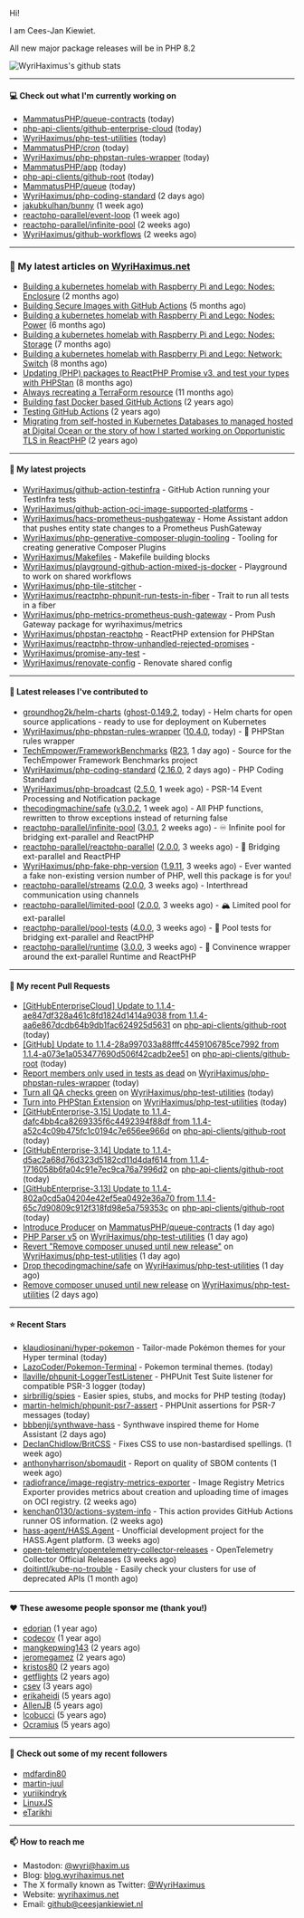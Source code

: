 Hi!

I am Cees-Jan Kiewiet.

All new major package releases will be in PHP 8.2

![WyriHaximus's github stats](https://github-readme-stats.vercel.app/api?username=WyriHaximus&show_icons=true)

---

#### 💻 Check out what I'm currently working on

- [MammatusPHP/queue-contracts](https://github.com/MammatusPHP/queue-contracts) (today)
- [php-api-clients/github-enterprise-cloud](https://github.com/php-api-clients/github-enterprise-cloud) (today)
- [WyriHaximus/php-test-utilities](https://github.com/WyriHaximus/php-test-utilities) (today)
- [MammatusPHP/cron](https://github.com/MammatusPHP/cron) (today)
- [WyriHaximus/php-phpstan-rules-wrapper](https://github.com/WyriHaximus/php-phpstan-rules-wrapper) (today)
- [MammatusPHP/app](https://github.com/MammatusPHP/app) (today)
- [php-api-clients/github-root](https://github.com/php-api-clients/github-root) (today)
- [MammatusPHP/queue](https://github.com/MammatusPHP/queue) (today)
- [WyriHaximus/php-coding-standard](https://github.com/WyriHaximus/php-coding-standard) (2 days ago)
- [jakubkulhan/bunny](https://github.com/jakubkulhan/bunny) (1 week ago)
- [reactphp-parallel/event-loop](https://github.com/reactphp-parallel/event-loop) (1 week ago)
- [reactphp-parallel/infinite-pool](https://github.com/reactphp-parallel/infinite-pool) (2 weeks ago)
- [WyriHaximus/github-workflows](https://github.com/WyriHaximus/github-workflows) (2 weeks ago)

---

### 📜 My latest articles on [WyriHaximus.net](https://blog.wyrihaximus.net/)

- [Building a kubernetes homelab with Raspberry Pi and Lego: Nodes: Enclosure](https://blog.wyrihaximus.net/2024/12/building-a-kubernetes-homelab-with-raspberry-pies-and-lego-nodes-enclosure/) (2 months ago)
- [Building Secure Images with GitHub Actions](https://blog.wyrihaximus.net/2024/10/building-secure-images-with-github-actions/) (5 months ago)
- [Building a kubernetes homelab with Raspberry Pi and Lego: Nodes: Power](https://blog.wyrihaximus.net/2024/09/building-a-kubernetes-homelab-with-raspberry-pies-and-lego-nodes-power/) (6 months ago)
- [Building a kubernetes homelab with Raspberry Pi and Lego: Nodes: Storage](https://blog.wyrihaximus.net/2024/08/building-a-kubernetes-homelab-with-raspberry-pies-and-lego-nodes-storage/) (7 months ago)
- [Building a kubernetes homelab with Raspberry Pi and Lego: Network: Switch](https://blog.wyrihaximus.net/2024/07/building-a-kubernetes-homelab-with-raspberry-pies-and-lego-network-switch/) (8 months ago)
- [Updating (PHP) packages to ReactPHP Promise v3, and test your types with PHPStan](https://blog.wyrihaximus.net/2024/06/updating-php-packages-to-reactphp-promise-v3--and-test-your-types-with-phpstan/) (8 months ago)
- [Always recreating a TerraForm resource](https://blog.wyrihaximus.net/2024/04/always-recreating-a-terraform-resource/) (11 months ago)
- [Building fast Docker based GitHub Actions](https://blog.wyrihaximus.net/2023/03/building-fast-docker-based-github-actions/) (2 years ago)
- [Testing GitHub Actions](https://blog.wyrihaximus.net/2023/03/testing-github-actions/) (2 years ago)
- [Migrating from self-hosted in Kubernetes Databases to managed hosted at Digital Ocean or the story of how I started working on Opportunistic TLS in ReactPHP](https://blog.wyrihaximus.net/2023/01/migrating-from-self-hosted-in-k8s-databases-to-managed-hosted-at-digital-ocean/) (2 years ago)

---

#### 🌱 My latest projects

- [WyriHaximus/github-action-testinfra](https://github.com/WyriHaximus/github-action-testinfra) - GitHub Action running your TestInfra tests
- [WyriHaximus/github-action-oci-image-supported-platforms](https://github.com/WyriHaximus/github-action-oci-image-supported-platforms) - 
- [WyriHaximus/hacs-prometheus-pushgateway](https://github.com/WyriHaximus/hacs-prometheus-pushgateway) - Home Assistant addon that pushes entity state changes to a Prometheus PushGateway
- [WyriHaximus/php-generative-composer-plugin-tooling](https://github.com/WyriHaximus/php-generative-composer-plugin-tooling) - Tooling for creating generative Composer Plugins
- [WyriHaximus/Makefiles](https://github.com/WyriHaximus/Makefiles) - Makefile building blocks
- [WyriHaximus/playground-github-action-mixed-js-docker](https://github.com/WyriHaximus/playground-github-action-mixed-js-docker) - Playground to work on shared workflows
- [WyriHaximus/php-tile-stitcher](https://github.com/WyriHaximus/php-tile-stitcher) - 
- [WyriHaximus/reactphp-phpunit-run-tests-in-fiber](https://github.com/WyriHaximus/reactphp-phpunit-run-tests-in-fiber) - Trait to run all tests in a fiber
- [WyriHaximus/php-metrics-prometheus-push-gateway](https://github.com/WyriHaximus/php-metrics-prometheus-push-gateway) - Prom Push Gateway package for wyrihaximus/metrics
- [WyriHaximus/phpstan-reactphp](https://github.com/WyriHaximus/phpstan-reactphp) - ReactPHP extension for PHPStan
- [WyriHaximus/reactphp-throw-unhandled-rejected-promises](https://github.com/WyriHaximus/reactphp-throw-unhandled-rejected-promises) - 
- [WyriHaximus/promise-any-test](https://github.com/WyriHaximus/promise-any-test) - 
- [WyriHaximus/renovate-config](https://github.com/WyriHaximus/renovate-config) - Renovate shared config

---

#### 🔭 Latest releases I've contributed to

- [groundhog2k/helm-charts](https://github.com/groundhog2k/helm-charts) ([ghost-0.149.2](https://github.com/groundhog2k/helm-charts/releases/tag/ghost-0.149.2), today) - Helm charts for open source applications - ready to use for deployment on Kubernetes
- [WyriHaximus/php-phpstan-rules-wrapper](https://github.com/WyriHaximus/php-phpstan-rules-wrapper) ([10.4.0](https://github.com/WyriHaximus/php-phpstan-rules-wrapper/releases/tag/10.4.0), today) - 🌯 PHPStan rules wrapper
- [TechEmpower/FrameworkBenchmarks](https://github.com/TechEmpower/FrameworkBenchmarks) ([R23](https://github.com/TechEmpower/FrameworkBenchmarks/releases/tag/R23), 1 day ago) - Source for the TechEmpower Framework Benchmarks project
- [WyriHaximus/php-coding-standard](https://github.com/WyriHaximus/php-coding-standard) ([2.16.0](https://github.com/WyriHaximus/php-coding-standard/releases/tag/2.16.0), 2 days ago) - PHP Coding Standard
- [WyriHaximus/php-broadcast](https://github.com/WyriHaximus/php-broadcast) ([2.5.0](https://github.com/WyriHaximus/php-broadcast/releases/tag/2.5.0), 1 week ago) - PSR-14 Event Processing and Notification package
- [thecodingmachine/safe](https://github.com/thecodingmachine/safe) ([v3.0.2](https://github.com/thecodingmachine/safe/releases/tag/v3.0.2), 1 week ago) - All PHP functions, rewritten to throw exceptions instead of returning false
- [reactphp-parallel/infinite-pool](https://github.com/reactphp-parallel/infinite-pool) ([3.0.1](https://github.com/reactphp-parallel/infinite-pool/releases/tag/3.0.1), 2 weeks ago) - ♾️ Infinite pool for bridging ext-parallel and ReactPHP
- [reactphp-parallel/reactphp-parallel](https://github.com/reactphp-parallel/reactphp-parallel) ([2.0.0](https://github.com/reactphp-parallel/reactphp-parallel/releases/tag/2.0.0), 3 weeks ago) - 🌉 Bridging ext-parallel and ReactPHP
- [WyriHaximus/php-fake-php-version](https://github.com/WyriHaximus/php-fake-php-version) ([1.9.11](https://github.com/WyriHaximus/php-fake-php-version/releases/tag/1.9.11), 3 weeks ago) - Ever wanted a fake non-existing version number of PHP, well this package is for you!
- [reactphp-parallel/streams](https://github.com/reactphp-parallel/streams) ([2.0.0](https://github.com/reactphp-parallel/streams/releases/tag/2.0.0), 3 weeks ago) - Interthread communication using channels
- [reactphp-parallel/limited-pool](https://github.com/reactphp-parallel/limited-pool) ([2.0.0](https://github.com/reactphp-parallel/limited-pool/releases/tag/2.0.0), 3 weeks ago) - 🏔️ Limited pool for ext-parallel
- [reactphp-parallel/pool-tests](https://github.com/reactphp-parallel/pool-tests) ([4.0.0](https://github.com/reactphp-parallel/pool-tests/releases/tag/4.0.0), 3 weeks ago) - 🎱 Pool tests for bridging ext-parallel and ReactPHP
- [reactphp-parallel/runtime](https://github.com/reactphp-parallel/runtime) ([3.0.0](https://github.com/reactphp-parallel/runtime/releases/tag/3.0.0), 3 weeks ago) - 💨 Convinence wrapper around the ext-parallel Runtime and ReactPHP

---

#### 🔨 My recent Pull Requests

- [[GitHubEnterpriseCloud] Update to 1.1.4-ae847df328a461c8fd1824d1414a9038 from 1.1.4-aa6e867dcdb64b9db1fac624925d5631](https://github.com/php-api-clients/github-root/pull/1546) on [php-api-clients/github-root](https://github.com/php-api-clients/github-root) (today)
- [[GitHub] Update to 1.1.4-28a997033a88fffc4459106785ce7992 from 1.1.4-a073e1a053477690d506f42cadb2ee51](https://github.com/php-api-clients/github-root/pull/1545) on [php-api-clients/github-root](https://github.com/php-api-clients/github-root) (today)
- [Report members only used in tests as dead](https://github.com/WyriHaximus/php-phpstan-rules-wrapper/pull/159) on [WyriHaximus/php-phpstan-rules-wrapper](https://github.com/WyriHaximus/php-phpstan-rules-wrapper) (today)
- [Turn all QA checks green](https://github.com/WyriHaximus/php-test-utilities/pull/990) on [WyriHaximus/php-test-utilities](https://github.com/WyriHaximus/php-test-utilities) (today)
- [Turn into PHPStan Extension](https://github.com/WyriHaximus/php-test-utilities/pull/989) on [WyriHaximus/php-test-utilities](https://github.com/WyriHaximus/php-test-utilities) (today)
- [[GitHubEnterprise-3.15] Update to 1.1.4-dafc4bb4ca8269335f6c4492394f88df from 1.1.4-a52c4c09b475fc1c0194c7e656ee966d](https://github.com/php-api-clients/github-root/pull/1544) on [php-api-clients/github-root](https://github.com/php-api-clients/github-root) (today)
- [[GitHubEnterprise-3.14] Update to 1.1.4-d5ac2a68d76d323d5182cd11d4daf614 from 1.1.4-1716058b6fa04c91e7ec9ca76a7996d2](https://github.com/php-api-clients/github-root/pull/1543) on [php-api-clients/github-root](https://github.com/php-api-clients/github-root) (today)
- [[GitHubEnterprise-3.13] Update to 1.1.4-802a0cd5a04204e42ef5ea0492e36a70 from 1.1.4-65c7d90809c912f318fd98e5a759353c](https://github.com/php-api-clients/github-root/pull/1542) on [php-api-clients/github-root](https://github.com/php-api-clients/github-root) (today)
- [Introduce Producer](https://github.com/MammatusPHP/queue-contracts/pull/8) on [MammatusPHP/queue-contracts](https://github.com/MammatusPHP/queue-contracts) (1 day ago)
- [PHP Parser v5](https://github.com/WyriHaximus/php-test-utilities/pull/988) on [WyriHaximus/php-test-utilities](https://github.com/WyriHaximus/php-test-utilities) (1 day ago)
- [Revert &#34;Remove composer unused until new release&#34;](https://github.com/WyriHaximus/php-test-utilities/pull/987) on [WyriHaximus/php-test-utilities](https://github.com/WyriHaximus/php-test-utilities) (1 day ago)
- [Drop thecodingmachine/safe](https://github.com/WyriHaximus/php-test-utilities/pull/986) on [WyriHaximus/php-test-utilities](https://github.com/WyriHaximus/php-test-utilities) (1 day ago)
- [Remove composer unused until new release](https://github.com/WyriHaximus/php-test-utilities/pull/984) on [WyriHaximus/php-test-utilities](https://github.com/WyriHaximus/php-test-utilities) (2 days ago)

---

#### ⭐ Recent Stars

- [klaudiosinani/hyper-pokemon](https://github.com/klaudiosinani/hyper-pokemon) - Tailor-made Pokémon themes for your Hyper terminal (today)
- [LazoCoder/Pokemon-Terminal](https://github.com/LazoCoder/Pokemon-Terminal) - Pokemon terminal themes. (today)
- [llaville/phpunit-LoggerTestListener](https://github.com/llaville/phpunit-LoggerTestListener) - PHPUnit Test Suite listener for compatible PSR-3 logger (today)
- [sirbrillig/spies](https://github.com/sirbrillig/spies) - Easier spies, stubs, and mocks for PHP testing (today)
- [martin-helmich/phpunit-psr7-assert](https://github.com/martin-helmich/phpunit-psr7-assert) - PHPUnit assertions for PSR-7 messages (today)
- [bbbenji/synthwave-hass](https://github.com/bbbenji/synthwave-hass) - Synthwave inspired theme for Home Assistant (2 days ago)
- [DeclanChidlow/BritCSS](https://github.com/DeclanChidlow/BritCSS) - Fixes CSS to use non-bastardised spellings. (1 week ago)
- [anthonyharrison/sbomaudit](https://github.com/anthonyharrison/sbomaudit) - Report on quality of SBOM contents (1 week ago)
- [radiofrance/image-registry-metrics-exporter](https://github.com/radiofrance/image-registry-metrics-exporter) - Image Registry Metrics Exporter provides metrics about creation and uploading time of images on OCI registry. (2 weeks ago)
- [kenchan0130/actions-system-info](https://github.com/kenchan0130/actions-system-info) - This action provides GitHub Actions runner OS information. (2 weeks ago)
- [hass-agent/HASS.Agent](https://github.com/hass-agent/HASS.Agent) - Unofficial development project for the HASS.Agent platform. (3 weeks ago)
- [open-telemetry/opentelemetry-collector-releases](https://github.com/open-telemetry/opentelemetry-collector-releases) - OpenTelemetry Collector Official Releases (3 weeks ago)
- [doitintl/kube-no-trouble](https://github.com/doitintl/kube-no-trouble) - Easily check your clusters for use of deprecated APIs (1 month ago)

---

#### ❤️ These awesome people sponsor me (thank you!)

- [edorian](https://github.com/edorian) (1 year ago)
- [codecov](https://github.com/codecov) (1 year ago)
- [mangkepwing143](https://github.com/mangkepwing143) (2 years ago)
- [jeromegamez](https://github.com/jeromegamez) (2 years ago)
- [kristos80](https://github.com/kristos80) (2 years ago)
- [getflights](https://github.com/getflights) (2 years ago)
- [csev](https://github.com/csev) (3 years ago)
- [erikaheidi](https://github.com/erikaheidi) (5 years ago)
- [AllenJB](https://github.com/AllenJB) (5 years ago)
- [lcobucci](https://github.com/lcobucci) (5 years ago)
- [Ocramius](https://github.com/Ocramius) (5 years ago)

---

#### 👯 Check out some of my recent followers

- [mdfardin80](https://github.com/mdfardin80)
- [martin-juul](https://github.com/martin-juul)
- [yuriikindryk](https://github.com/yuriikindryk)
- [LinuxJS](https://github.com/LinuxJS)
- [eTarikhi](https://github.com/eTarikhi)

---

#### 📫 How to reach me

- Mastodon: [@wyri@haxim.us](https://toot-toot.wyrihaxim.us/@wyri)
- Blog: [blog.wyrihaximus.net](https://blog.wyrihaximus.net/)
- The X formally known as Twitter: [@WyriHaximus](https://twitter.com/WyriHaximus)
- Website: [wyrihaximus.net](https://wyrihaximus.net/)
- Email: [github@ceesjankiewiet.nl](mailto:github@ceesjankiewiet.nl)
